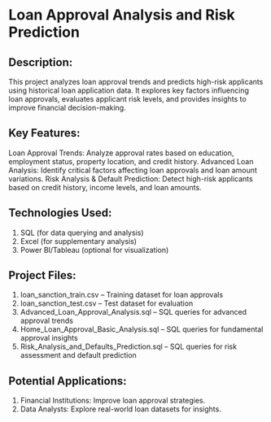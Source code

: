 # Loan Approval Analysis and Risk Prediction
## Description:
This project analyzes loan approval trends and predicts high-risk applicants using historical loan application data. It explores key factors influencing loan approvals, evaluates applicant risk levels, and provides insights to improve financial decision-making.

## Key Features:
Loan Approval Trends: Analyze approval rates based on education, employment status, property location, and credit history.
Advanced Loan Analysis: Identify critical factors affecting loan approvals and loan amount variations.
Risk Analysis & Default Prediction: Detect high-risk applicants based on credit history, income levels, and loan amounts.

## Technologies Used:
1. SQL (for data querying and analysis)
2. Excel (for supplementary analysis)
3. Power BI/Tableau (optional for visualization)

## Project Files:
1. loan_sanction_train.csv – Training dataset for loan approvals
2. loan_sanction_test.csv – Test dataset for evaluation
3. Advanced_Loan_Approval_Analysis.sql – SQL queries for advanced approval trends
4. Home_Loan_Approval_Basic_Analysis.sql – SQL queries for fundamental approval insights
5. Risk_Analysis_and_Defaults_Prediction.sql – SQL queries for risk assessment and default prediction

## Potential Applications:
1. Financial Institutions: Improve loan approval strategies.
2. Data Analysts: Explore real-world loan datasets for insights.

